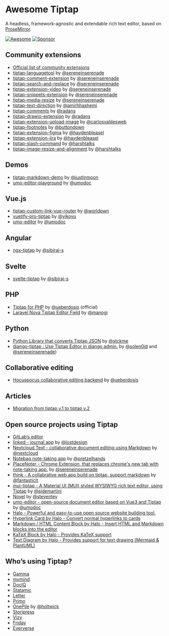 # Awesome Tiptap
A headless, framework-agnostic and extendable rich text editor, based on [ProseMirror](https://github.com/ProseMirror/prosemirror).

[![Awesome](https://awesome.re/badge-flat.svg)](https://awesome.re)
[![Sponsor](https://img.shields.io/static/v1?label=Sponsor&message=%E2%9D%A4&logo=GitHub)](https://github.com/sponsors/ueberdosis)

## Community extensions
- [Official list of community extensions](https://github.com/ueberdosis/tiptap/issues/819)
- [tiptap-languagetool](https://github.com/sereneinserenade/tiptap-languagetool) by [@sereneinserenade](https://github.com/sereneinserenade)
- [tiptap-comment-extension](https://github.com/sereneinserenade/tiptap-comment-extension) by [@sereneinserenade](https://github.com/sereneinserenade)
- [tiptap-search-and-replace](https://github.com/sereneinserenade/tiptap-search-n-replace-demo) by [@sereneinserenade](https://github.com/sereneinserenade)
- [tiptap-extension-video](https://github.com/sereneinserenade/tiptap-extension-video) by [@sereneinserenade](https://github.com/sereneinserenade)
- [tiptap-snippets-extension](https://github.com/sereneinserenade/tiptap-snippets-extension) by [@sereneinserenade](https://github.com/sereneinserenade)
- [tiptap-media-resize](https://github.com/sereneinserenade/tiptap-media-resize) by [@sereneinserenade](https://github.com/sereneinserenade)
- [tiptap-text-direction](https://github.com/amirhhashemi/tiptap-text-direction) by [@amirhhashemi](https://github.com/amirhhashemi)
- [tiptap-comments](https://www.npmjs.com/package/@rcode-link/tiptap-comments) by [@radans](https://github.com/radans)
- [tiptap-drawio-extension](https://github.com/radans/tiptap-drawio-extension) by [@radans](https://github.com/radans)
- [tiptap-extension-upload-image](https://github.com/carlosvaldesweb/tiptap-extension-upload-image) by [@carlosvaldesweb](https://github.com/carlosvaldesweb)
- [tiptap-footnotes](https://github.com/buttondown/tiptap-footnotes) by [@buttondown](https://github.com/buttondown)
- [tiptap-extension-figma](https://github.com/haydenbleasel/tiptap-extension-figma) by [@haydenbleasel](https://github.com/haydenbleasel)
- [tiptap-extension-jira](https://github.com/haydenbleasel/tiptap-extension-jira) by [@haydenbleasel](https://github.com/haydenbleasel)
- [tiptap-slash-command](https://github.com/harshtalks/tiptap-plugins/tree/main/packages/tiptap-slash) by [@harshtalks](https://github.com/harshtalks)
- [tiptap-image-resize-and-alignment](https://github.com/harshtalks/tiptap-plugins/tree/main/packages/tiptap-image) by [@harshtalks](https://github.com/harshtalks)

## Demos
- [tiptap-markdown-demo](https://github.com/justinmoon/tiptap-markdown-demo) by [@justinmoon](https://github.com/justinmoon)
- [umo-editor-playground](https://demo.umodoc.com/editor?lang=en-US&theme=light) by [@umodoc](https://github.com/umodoc)

## Vue.js
- [tiptap-custom-link-vue-router](https://github.com/worldpwn/tiptap-custom-link-vue-router) by [@worldpwn](https://github.com/worldpwn)
- [vuetify-pro-tiptap](https://github.com/yikoyu/vuetify-pro-tiptap) by [@yikoyu](https://github.com/yikoyu)
- [umo-editor](https://github.com/umodoc/editor) by [@umodoc](https://github.com/umodoc)

## Angular
- [ngx-tiptap](https://github.com/sibiraj-s/ngx-tiptap) by [@sibiraj-s](https://github.com/sibiraj-s)

## Svelte
- [svelte-tiptap](https://github.com/sibiraj-s/svelte-tiptap) by [@sibiraj-s](https://github.com/sibiraj-s)

## PHP
- [Tiptap for PHP](https://github.com/ueberdosis/tiptap-php) by [@ueberdosis](https://github.com/ueberdosis) (official)
- [Laravel Nova Tiptap Editor Field](https://github.com/manogi/nova-tiptap) by [@manogi](https://github.com/manogi)

## Python
- [Python Library that converts Tiptap JSON](https://github.com/stckme/tiptapy) by [@stckme](https://github.com/stckme)
- [django-tiptap : Use Tiptap Editor in django admin.](github.com/django-tiptap/django_tiptap) by [@solen0id](https://github.com/solen0id) and [@sereneinserenade](https://github.com/sereneinserenade))

## Collaborative editing
- [Hocuspocus collaborative editing backend](https://hocuspocus.dev) by [@ueberdosis](https://github.com/ueberdosis)

## Articles
- [Migration from tiptap v.1 to tiptap v.2](https://dev.to/worldpwn/migration-from-tiptap-v1-to-tiptap-v2-1lh3)

## Open source projects using Tiptap
- [GitLab’s editor](https://gitlab.com/gitlab-org/gitlab/-/tree/master/app/assets/javascripts/content_editor)
- [linked - journal app](https://github.com/lostdesign/linked) by [@lostdesign](https://github.com/lostdesign)
- [Nextcloud Text - collaborative document editing using Markdown](https://github.com/nextcloud/text) by [@nextcloud](https://github.com/nextcloud)
- [Notebag note-taking app](https://github.com/pretzelhands/notebag) by [@pretzelhands](https://github.com/pretzelhands)
- [PlaceNoter - Chrome Extension, that replaces chrome's new tab with note-taking app.](https://github.com/sereneinserenade/placenoter/) by [@sereneinserenade](https://github.com/sereneinserenade)
- [think - A collabrative web app build on tiptap, support markdown](https://github.com/fantasticit/think) by [@fantasticit](https://github.com/fantasticit)
- [mui-tiptap - A Material UI (MUI) styled WYSIWYG rich text editor, using Tiptap](https://github.com/sjdemartini/mui-tiptap) by [@sjdemartini](https://github.com/sjdemartini)
- [Novel](https://novel.sh/) by [@steventey](https://github.com/steven-tey)
- [umo-editor - open-source document editor based on Vue3 and Tiptap](https://github.com/umodoc/editor) by [@umodoc](https://github.com/umodoc)
- [Halo - Powerful and easy-to-use open source website building tool.](https://github.com/halo-dev/halo)
- [Hyperlink Card by Halo - Convert normal hyperlinks to cards](https://github.com/halo-sigs/plugin-editor-hyperlink-card)
- [Markdown / HTML Content Block by Halo - Insert HTML and Markdown blocks into the editor](https://github.com/halo-sigs/plugin-hybrid-edit-block)
- [KaTeX Block by Halo - Provides KaTeX support](https://github.com/halo-sigs/plugin-katex)
- [Text Diagram by Halo - Provides support for text drawing (Mermaid & PlantUML)](https://github.com/halo-sigs/plugin-text-diagram)

## Who’s using Tiptap?
- [Gamma](https://gamma.app/#recent)
- [mymind](https://mymind.com)
- [DocIQ](https://www.dociq.io)
- [Statamic](https://statamic.com)
- [Letter](https://letter.so)
- [Primo](https://primo.so)
- [OnePile](https://onepile.app) by [@holtwick](https://github.com/holtwick)
- [Storipress](https://storipress.com)
- [Vizy](https://verbb.io/craft-plugins/vizy/features)
- [Friday](https://friday.app)
- [Eververse](https://www.eververse.ai/)
